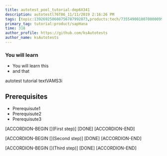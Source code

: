 ```yaml
---
title: autotest_pool_tutorial-dep6X341
description: autotestl76T86_11/11/2019 2:16:26 PM
tags: [topic:139269250608756787992873,products:tech/73554900100700000996,tutorial:experience/advanced]
primary_tag: tutorial:product/sapHana
time: 318
author_profile: https://github.com/ksAutotests
author_name: ksAutotests
---
```

### You will learn
- You will learn this
- and that

autotest tutorial textVAMS3i

## Prerequisites
- Prerequisute1
- Prerequisute2
- Prerequisute3

[ACCORDION-BEGIN [](First step)]
[DONE]
[ACCORDION-END]

[ACCORDION-BEGIN [](Second step)]
[DONE]
[ACCORDION-END]

[ACCORDION-BEGIN [](Third step)]
[DONE]
[ACCORDION-END]

